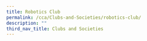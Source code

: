 ```yaml
---
title: Robotics Club
permalink: /cca/Clubs-and-Societies/robotics-club/
description: ""
third_nav_title: Clubs and Societies
---
```


